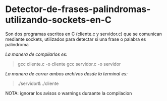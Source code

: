 # Detector-de-frases-palindromas-utilizando-sockets-en-C
Son dos programas escritos en C (cliente.c y servidor.c) que se comunican mediante sockets, utilizados para detectar si una frase o palabra es palindroma

*La manera de compilarlos es:*
>gcc cliente.c -o cliente
>gcc servidor.c -o servidor

*La manera de correr ambos archivos desde la terminal es:*
>./servidor&
>./cliente

NOTA: ignorar los avisos o warnings duraante la compilacion
